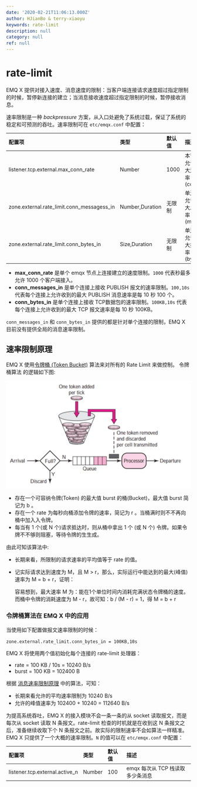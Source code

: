 ```yaml
---
date: '2020-02-21T11:06:13.000Z'
author: HJianBo & terry-xiaoyu
keywords: rate-limit
description: null
category: null
ref: null
---
```


# rate-limit

EMQ X 提供对接入速度、消息速度的限制：当客户端连接请求速度超过指定限制的时候，暂停新连接的建立；当消息接收速度超过指定限制的时候，暂停接收消息。

速率限制是一种 _backpressure_ 方案，从入口处避免了系统过载，保证了系统的稳定和可预测的吞吐。速率限制可在 `etc/emqx.conf` 中配置：

| 配置项 | 类型 | 默认值 | 描述 |
| :--- | :--- | :--- | :--- |
| listener.tcp.external.max\_conn\_rate | Number | 1000 | 本节点上允许的最大连接速率 \(conn/s\) |
| zone.external.rate\_limit.conn\_messagess\_in | Number,Duration | 无限制 | 单连接上允许的最大发布速率 \(msg/s\) |
| zone.external.rate\_limit.conn\_bytes\_in | Size,Duration | 无限制 | 单连接上允许的最大报文速率 \(bytes/s\) |

* **max\_conn\_rate** 是单个 emqx 节点上连接建立的速度限制。`1000` 代表秒最多允许 1000 个客户端接入。
* **conn\_messages\_in** 是单个连接上接收 PUBLISH 报文的速率限制。`100,10s` 代表每个连接上允许收到的最大 PUBLISH 消息速率是每 10 秒 100 个。
* **conn\_bytes\_in** 是单个连接上接收 TCP数据包的速率限制。`100KB,10s` 代表每个连接上允许收到的最大 TCP 报文速率是每 10 秒 100KB。

`conn_messages_in` 和 `conn_bytes_in` 提供的都是针对单个连接的限制，EMQ X 目前没有提供全局的消息速率限制。

## 速率限制原理

EMQ X 使⽤[令牌桶 \(Token Bucket\)](https://en.wikipedia.org/wiki/Token_bucket) 算法来对所有的 Rate Limit 来做控制。 令牌桶算法 的逻辑如下图:

![image-20190604103907875](../.gitbook/assets/token-bucket%20%281%29.jpg)

* 存在一个可容纳令牌\(Token\) 的最大值 burst 的桶\(Bucket\)，最大值 burst 简记为 b 。
* 存在一个 rate 为每秒向桶添加令牌的速率，简记为 r 。当桶满时则不不再向桶中加⼊入令牌。
* 每当有 1 个\(或 N 个\)请求抵达时，则从桶中拿出 1 个 \(或 N 个\) 令牌。如果令牌不不够则阻塞，等待令牌的⽣生成。

由此可知该算法中:

* 长期来看，所限制的请求速率的平均值等于 rate 的值。
* 记实际请求达到速度为 M，且 M &gt; r，那么，实际运⾏中能达到的最大\(峰值\)速率为 M = b + r，证明：

  容易想到，最大速率 M 为：能在1个单位时间内消耗完满状态令牌桶的速度。而桶中令牌的消耗速度为 M - r，故可知：b / \(M - r\) = 1，得 M = b + r

### 令牌桶算法在 EMQ X 中的应用

当使用如下配置做报文速率限制的时候：

```text
zone.external.rate_limit.conn_bytes_in = 100KB,10s
```

EMQ X 将使用两个值初始化每个连接的 rate-limit 处理器：

* rate = 100 KB / 10s = 10240 B/s
* burst = 100 KB = 102400 B

根据 [消息速率限制原理](rate-limit.md#rate-limit-explanation) 中的算法，可知：

* 长期来看允许的平均速率限制为 10240 B/s
* 允许的峰值速率为 102400 + 10240 = 112640 B/s

为提高系统吞吐，EMQ X 的接入模块不会一条一条的从 socket 读取报文，而是每次从 socket 读取 N 条报文。rate-limit 检查的时机就是在收到这 N 条报文之后，准备继续收取下个 N 条报文之前。故实际的限制速率不会如算法一样精准。EMQ X 只提供了一个大概的速率限制。`N` 的值可以在 `etc/emqx.conf` 中配置：

| 配置项 | 类型 | 默认值 | 描述 |
| :--- | :--- | :--- | :--- |
| listener.tcp.external.active\_n | Number | 100 | emqx 每次从 TCP 栈读取多少条消息 |

